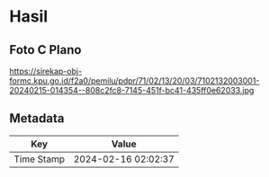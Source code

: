 # Hasil

## Foto C Plano

https://sirekap-obj-formc.kpu.go.id/f2a0/pemilu/pdpr/71/02/13/20/03/7102132003001-20240215-014354--808c2fc8-7145-451f-bc41-435ff0e62033.jpg


## Metadata

| Key        | Value               |
| ---------- | ------------------- |
| Time Stamp | 2024-02-16 02:02:37 |



